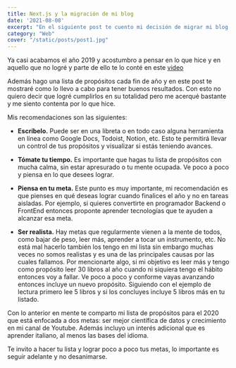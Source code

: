 ```yaml
---
title: Next.js y la migración de mi blog
date: '2021-08-08'
excerpt: "En el siguiente post te cuento mi decisión de migrar mi blog y cómo me ha ido con Next.js"
category: "Web"
cover: "/static/posts/post1.jpg"
---
```




Ya casi acabamos el año 2019 y acostumbro a pensar en lo que hice y en aquello que no logré y parte de ello te lo conté en este <a href="https://www.youtube.com/watch?v=hTU8D37WBRQ" target="_blank">video</a>

Además hago una lista de propósitos cada fin de año y en este post te mostraré como lo llevo a cabo para tener buenos resultados. Con esto no quiero decir que logré cumplirlos en su totalidad pero me acerqué bastante y me siento contenta por lo que hice.

Mis recomendaciones son las siguientes:

* **Escríbelo.** Puede ser en una libreta o en todo caso alguna herramienta en línea como Google Docs, Todoist, Notion, etc. Esto te permitirá llevar un control de tus propósitos y visualizar si estás teniendo avances.

* **Tómate tu tiempo.** Es importante que hagas tu lista de propósitos con mucha calma, sin estar apresurado o tu mente ocupada. Ve poco a poco y piensa en lo que desees lograr.

* **Piensa en tu meta.** Este punto es muy importante, mi recomendación es que pienses en qué deseas lograr cuando finalices el año y no en tareas aisladas. Por ejemplo, si quieres convertirte en programador Backend o FrontEnd entonces proponte aprender tecnologías que te ayuden a alcanzar esa meta.

* **Ser realista.** Hay metas que regularmente vienen a la mente de todos, como bajar de peso, leer más, aprender a tocar un instrumento, etc. No está mal hacerlo también los tengo en mi lista sin embargo muchas veces no somos realistas y es una de las principales causas por las cuales fallamos. Por mencionarte algo, si mi objetivo es leer más y tengo como propósito leer 30 libros al año cuando ni siquiera tengo el hábito entonces voy a fallar. Ve poco a poco y conforme vayas avanzando entonces incluye un nuevo propósito. Siguiendo con el ejemplo de lectura primero lee 5 libros y si los concluyes incluye 5 libros más en tu listado.

Con lo anterior en mente te comparto mi lista de propósitos para el 2020 que está enfocada a dos metas: ser mejor científica de datos y crecimiento en mi canal de Youtube. Además incluyo un interés adicional que es aprender italiano, al menos las bases del idioma.

Te invito a hacer tu lista y lograr poco a poco tus metas, lo importante es seguir adelante y no desanimarse.